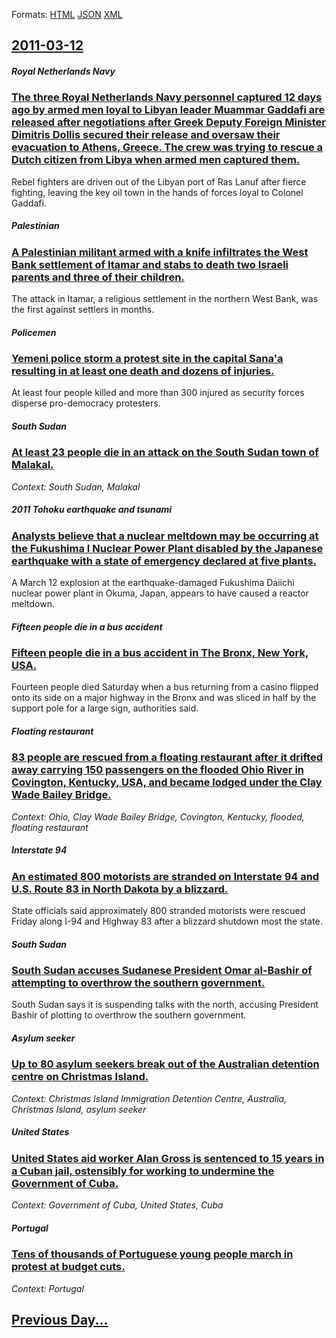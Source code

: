 
Formats: [HTML](2011/03/12/index.html)  [JSON](2011/03/12/index.json)  [XML](2011/03/12/index.xml)  

## [2011-03-12](/news/2011/03/12/index.md)

##### Royal Netherlands Navy
### [The three Royal Netherlands Navy personnel captured 12 days ago by armed men loyal to Libyan leader Muammar Gaddafi are released after negotiations after Greek Deputy Foreign Minister Dimitris Dollis secured their release and oversaw their evacuation to Athens, Greece. The crew was trying to rescue a Dutch citizen from Libya when armed men captured them. ](/news/2011/03/12/the-three-royal-netherlands-navy-personnel-captured-12-days-ago-by-armed-men-loyal-to-libyan-leader-muammar-gaddafi-are-released-after-negot.md)
Rebel fighters are driven out of the Libyan port of Ras Lanuf after fierce fighting, leaving the key oil town in the hands of forces loyal to Colonel Gaddafi.

##### Palestinian
### [A Palestinian militant armed with a knife infiltrates the West Bank settlement of Itamar and stabs to death two Israeli parents and three of their children. ](/news/2011/03/12/a-palestinian-militant-armed-with-a-knife-infiltrates-the-west-bank-settlement-of-itamar-and-stabs-to-death-two-israeli-parents-and-three-of.md)
The attack in Itamar, a religious settlement in the northern West Bank, was the first against settlers in months.

##### Policemen
### [Yemeni police storm a protest site in the capital Sana'a resulting in at least one death and dozens of injuries. ](/news/2011/03/12/yemeni-police-storm-a-protest-site-in-the-capital-sana-a-resulting-in-at-least-one-death-and-dozens-of-injuries.md)
At least four people killed and more than 300 injured as security forces disperse pro-democracy protesters.

##### South Sudan
### [At least 23 people die in an attack on the South Sudan town of Malakal. ](/news/2011/03/12/at-least-23-people-die-in-an-attack-on-the-south-sudan-town-of-malakal.md)
_Context: South Sudan, Malakal_

##### 2011 Tohoku earthquake and tsunami
### [Analysts believe that a nuclear meltdown may be occurring at the Fukushima I Nuclear Power Plant disabled by the Japanese earthquake with a state of emergency declared at five plants. ](/news/2011/03/12/analysts-believe-that-a-nuclear-meltdown-may-be-occurring-at-the-fukushima-i-nuclear-power-plant-disabled-by-the-japanese-earthquake-with-a.md)
A March 12 explosion at the earthquake-damaged Fukushima Daiichi nuclear power plant in Okuma, Japan, appears to have caused a reactor meltdown.

##### Fifteen people die in a bus accident
### [Fifteen people die in a bus accident in The Bronx, New York, USA. ](/news/2011/03/12/fifteen-people-die-in-a-bus-accident-in-the-bronx-new-york-usa.md)
Fourteen people died Saturday when a bus returning from a casino flipped onto its side on a major highway in the Bronx and was sliced in half by the support pole for a large sign, authorities said. 

##### Floating restaurant
### [83 people are rescued from a floating restaurant after it drifted away carrying 150 passengers on the flooded Ohio River in Covington, Kentucky, USA, and became lodged under the Clay Wade Bailey Bridge. ](/news/2011/03/12/83-people-are-rescued-from-a-floating-restaurant-after-it-drifted-away-carrying-150-passengers-on-the-flooded-ohio-river-in-covington-kentu.md)
_Context: Ohio, Clay Wade Bailey Bridge, Covington, Kentucky, flooded, floating restaurant_

##### Interstate 94
### [An estimated 800 motorists are stranded on Interstate 94 and U.S. Route 83 in North Dakota by a blizzard. ](/news/2011/03/12/an-estimated-800-motorists-are-stranded-on-interstate-94-and-u-s-route-83-in-north-dakota-by-a-blizzard.md)
State officials said approximately 800 stranded motorists were rescued Friday along I-94 and Highway 83 after a blizzard shutdown most the state.

##### South Sudan
### [South Sudan accuses Sudanese President Omar al-Bashir of attempting to overthrow the southern government. ](/news/2011/03/12/south-sudan-accuses-sudanese-president-omar-al-bashir-of-attempting-to-overthrow-the-southern-government.md)
South Sudan says it is suspending talks with the north, accusing President Bashir of plotting to overthrow the southern government.

##### Asylum seeker
### [Up to 80 asylum seekers break out of the Australian detention centre on Christmas Island. ](/news/2011/03/12/up-to-80-asylum-seekers-break-out-of-the-australian-detention-centre-on-christmas-island.md)
_Context: Christmas Island Immigration Detention Centre, Australia, Christmas Island, asylum seeker_

##### United States
### [United States aid worker Alan Gross is sentenced to 15 years in a Cuban jail, ostensibly for working to undermine the Government of Cuba. ](/news/2011/03/12/united-states-aid-worker-alan-gross-is-sentenced-to-15-years-in-a-cuban-jail-ostensibly-for-working-to-undermine-the-government-of-cuba.md)
_Context: Government of Cuba, United States, Cuba_

##### Portugal
### [Tens of thousands of Portuguese young people march in protest at budget cuts. ](/news/2011/03/12/tens-of-thousands-of-portuguese-young-people-march-in-protest-at-budget-cuts.md)
_Context: Portugal_

## [Previous Day...](/news/2011/03/11/index.md)

